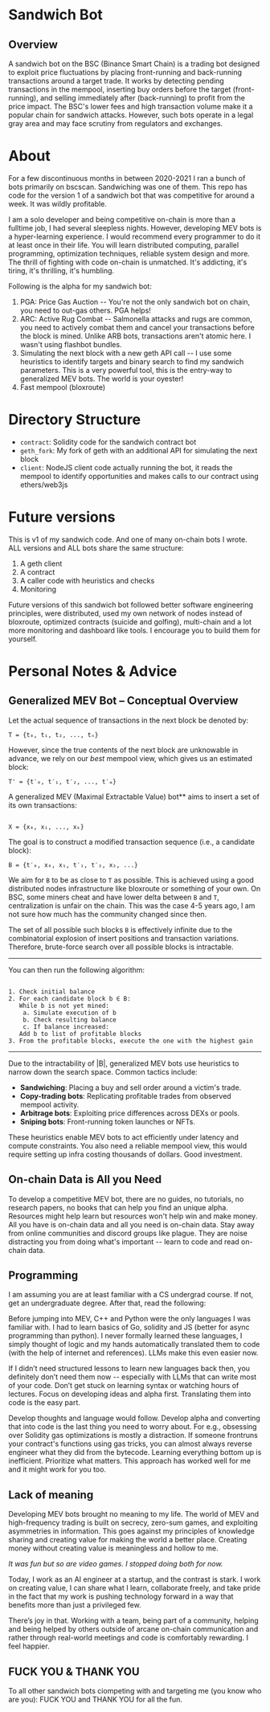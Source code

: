 # Sandwich Bot

## Overview

A sandwich bot on the BSC (Binance Smart Chain) is a trading bot designed to exploit price fluctuations by placing front-running and back-running transactions around a target trade. 
It works by detecting pending transactions in the mempool, inserting buy orders before the target (front-running), and selling immediately after (back-running) to profit from the price impact. 
The BSC's lower fees and high transaction volume make it a popular chain for sandwich attacks. However, such bots operate in a legal gray area and may face scrutiny from regulators and exchanges. 

# About
For a few discontinuous months in between 2020-2021 I ran a bunch of bots primarily on bscscan. Sandwiching was one of them.
This repo has code for the version 1 of a sandwich bot that was competitive for around a week. It was wildly profitable.

I am a solo developer and being competitive on-chain is more than a fulltime job, I had several sleepless nights.
However, developing MEV bots is a hyper-learning experience. I would recommend every programmer to do it at least once in their
life. You will learn distributed computing, parallel programming, optimization techniques, reliable system design and more.
The thrill of fighting with code on-chain is unmatched. It's addicting, it's tiring, it's thrilling, it's humbling.

Following is the alpha for my sandwich bot:
1. PGA: Price Gas Auction -- You're not the only sandwich bot on chain, you need to out-gas others. PGA helps!
2. ARC: Active Rug Combat -- Salmonella attacks and rugs are common, you need to actively combat them and cancel your transactions before the block is mined. Unlike ARB bots, transactions aren't atomic here. I wasn't using flashbot bundles.
3. Simulating the next block with a new geth API call -- I use some heuristics to identify targets and binary search to find my sandwich parameters. This is a very powerful tool, this is the entry-way to generalized MEV bots. The world is your oyester!
4. Fast mempool (bloxroute)

# Directory Structure
- `contract`: Solidity code for the sandwich contract bot
- `geth_fork`: My fork of geth with an additional API for simulating the next block
- `client`: NodeJS client code actually running the bot, it reads the mempool to identify opportunities and makes calls to our contract using ethers/web3js


# Future versions
This is v1 of my sandwich code. And one of many on-chain bots I wrote. ALL versions and ALL bots share the same structure:
1. A geth client
2. A contract
3. A caller code with heuristics and checks
4. Monitoring


Future versions of this sandwich bot followed better software engineering principles, were distributed, used my own
network of nodes instead of bloxroute, optimized contracts (suicide and golfing), multi-chain and a lot more monitoring
and dashboard like tools. I encourage you to build them for yourself.

# Personal Notes & Advice
## Generalized MEV Bot – Conceptual Overview
Let the actual sequence of transactions in the next block be denoted by:

```
T = {t₀, t₁, t₂, ..., tₙ}
```

However, since the true contents of the next block are unknowable in advance, we rely on our *best* mempool view, which gives us an estimated block:

```
T' = {t′₀, t′₁, t′₂, ..., t′ₘ}

```

A generalized MEV (Maximal Extractable Value) bot** aims to insert a set of its own transactions:

```

X = {x₀, x₁, ..., xₖ}

```

The goal is to construct a modified transaction sequence (i.e., a candidate block):

```
B = {t′₀, x₀, x₁, t′₁, t′₂, x₂, ...}
```
We aim for `B` to be as close to `T` as possible. This is achieved using a good distributed nodes infrastructure like bloxroute or something of your own.
On BSC, some miners cheat and have lower delta between `B` and `T`, centralization is unfair on the chain. This was the case 4-5 years ago, I am not sure how much has the community changed since then.

The set of all possible such blocks `B` is effectively infinite due to the combinatorial explosion of insert positions
and transaction variations. Therefore, brute-force search over all possible blocks is intractable.

---

You can then run the following algorithm:
```

1. Check initial balance
2. For each candidate block b ∈ B:
   While b is not yet mined:
    a. Simulate execution of b
    b. Check resulting balance
    c. If balance increased:
   Add b to list of profitable blocks
3. From the profitable blocks, execute the one with the highest gain

```
---

Due to the intractability of |B|, generalized MEV bots use heuristics to narrow down the search space. Common tactics include:

- **Sandwiching**: Placing a buy and sell order around a victim's trade.
- **Copy-trading bots**: Replicating profitable trades from observed mempool activity.
- **Arbitrage bots**: Exploiting price differences across DEXs or pools.
- **Sniping bots**: Front-running token launches or NFTs.

These heuristics enable MEV bots to act efficiently under latency and compute constraints.
You also need a reliable mempool view, this would require setting up infra costing thousands of dollars. Good investment.


## On-chain Data is All you Need
To develop a competitive MEV bot, there are no guides, no tutorials, no research papers, no books that can help you find
an unique alpha. Resources might help learn but resources won't help win and make money.
All you have is on-chain data and all you need is on-chain data. Stay away from online communities and discord groups
like plague. They are noise distracting you from doing what's important -- learn to code and read on-chain data.

## Programming
I am assuming you are at least familiar with a CS undergrad course. If not, get an undergraduate degree. After that,
read the following: 

Before jumping into MEV, C++ and Python were the only languages I was familiar with. I had to learn basics of Go, solidity
and JS (better for async programming than python). I never formally learned these languages, I simply thought of logic
and my hands automatically translated them to code (with the help of internet and references). LLMs make this even easier now.

If I didn’t need structured lessons to learn new languages back then, you definitely don’t need them now -- especially with
LLMs that can write most of your code. Don’t get stuck on learning syntax or watching hours of lectures. Focus on
developing ideas and alpha first. Translating them into code is the easy part.

Develop thoughts and language would follow. Develop alpha and converting that into code is the last thing you need to
worry about. For e.g., obsessing over Solidity gas optimizations is mostly a distraction. If someone frontruns your
contract's functions using gas tricks, you can almost always reverse engineer what they did from the bytecode. Learning
everything bottom up is inefficient. Prioritize what matters. This approach has worked well for me and it might work
for you too.

## Lack of meaning
Developing MEV bots brought no meaning to my life. The world of MEV and high-frequency trading is built on secrecy,
zero-sum games, and exploiting asymmetries in information. This goes against my principles of knowledge sharing and
creating value for making the world a better place. Creating money without creating value is meaningless and hollow to me.

*It was fun but so are video games. I stopped doing both for now.*

Today, I work as an AI engineer at a startup, and the contrast is stark. I work on creating value, I can share what I
learn, collaborate freely, and take pride in the fact that my work is pushing technology forward in a way that benefits
more than just a privileged few.

There’s joy in that. Working with a team, being part of a community, helping and being helped by others outside of
arcane on-chain communication and rather through real-world meetings and code is comfortably rewarding. I feel happier.

## FUCK YOU & THANK YOU
To all other sandwich bots ciompeting with and targeting me (you know who are you): FUCK YOU and THANK YOU for all the fun.